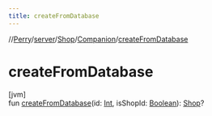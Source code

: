 ```yaml
---
title: createFromDatabase
---
```

//[Perry](../../../../index.html)/[server](../../index.html)/[Shop](../index.html)/[Companion](index.html)/[createFromDatabase](create-from-database.html)



# createFromDatabase



[jvm]\
fun [createFromDatabase](create-from-database.html)(id: [Int](https://kotlinlang.org/api/latest/jvm/stdlib/kotlin/-int/index.html), isShopId: [Boolean](https://kotlinlang.org/api/latest/jvm/stdlib/kotlin/-boolean/index.html)): [Shop](../index.html)?




